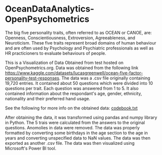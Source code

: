 # OceanDataAnalytics-OpenPsychometrics

The big five personality traits, often referred to as OCEAN or CANOE, are: Openness, Conscientiousness, Extroversion, Agreeableness, and Neuroticism. These five traits represent broad domains of human behaviour and are often used by Psychology and Psychiatric professionals as well as HR practicioners to evaluate behaviours of people.

This is a Visualization of Data Obtained from test hosted on OpenPsychometrics.org. Data was obtained from the following link https://www.kaggle.com/datasets/lucasgreenwell/ocean-five-factor-personality-test-responses. The data was a .csv file originally containing 19,720 entries. It contained about 50 questions which were divided into 10 questions per trait. Each question was answered from 1 to 5. It also contained information about the respondant's age, gender, ethnicity, nationality and their preferred hand usage.

See the following for more info on the obtained data: 
[codebook.txt](https://github.com/hamzaashfaque/OceanDataAnalytics-OpenPsychometrics/files/11539774/codebook.txt)

After obtaining the data, it was transformed using pandas and numpy library in Python. The 5 trais were calculated from the answers to the original questions. Anomolies in data were removed. The data was properly formatted by converting some birthdays in the age section to the age in years and converting unspecified data to NaN values. The data was then exported as another .csv file. The data was then visualized using Microsoft's Power BI tool.
